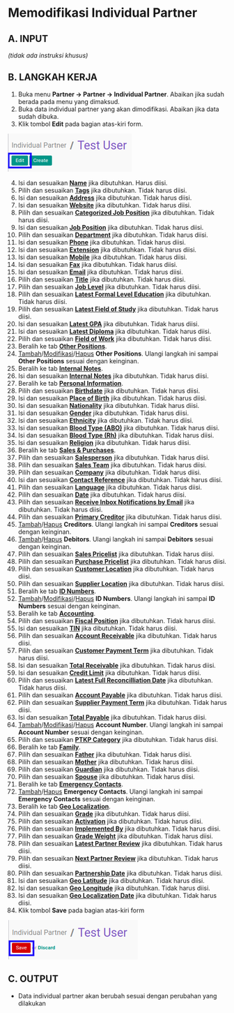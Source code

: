 # Memodifikasi Individual Partner

## A. INPUT

*(tidak ada instruksi khusus)*

## B. LANGKAH KERJA

1. Buka menu **Partner -> Partner -> Individual Partner**. Abaikan jika sudah berada pada menu yang dimaksud.
2. Buka data individual partner yang akan dimodifikasi. Abaikan jika data sudah dibuka.
3. Klik tombol **Edit** pada bagian atas-kiri form.

![](../img/individual-partner/tombol-edit.png)

4. Isi dan sesuaikan **[Name](./penjelasan.md#field-name)** jika dibutuhkan. Harus diisi.
5. Pilih dan sesuaikan **[Tags](./penjelasan.md#field-tags)** jika dibutuhkan. Tidak harus diisi.
6. Isi dan sesuaikan **[Address](./penjelasan.md#field-address)** jika dibutuhkan. Tidak harus diisi.
7. Isi dan sesuaikan **[Website](./penjelasan.md#field-website)** jika dibutuhkan. Tidak harus diisi.
8. Pilih dan sesuaikan **[Categorized Job Position](./penjelasan.md#field-category-function)** jika dibutuhkan. Tidak harus diisi.
9. Isi dan sesuaikan **[Job Position](./penjelasan.md#field-function)** jika dibutuhkan. Tidak harus diisi.
10. Pilih dan sesuaikan **[Department](./penjelasan.md#field-department)** jika dibutuhkan. Tidak harus diisi.
11. Isi dan sesuaikan **[Phone](./penjelasan.md#field-phone)** jika dibutuhkan. Tidak harus diisi.
12. Isi dan sesuaikan **[Extension](./penjelasan.md#field-ext)** jika dibutuhkan. Tidak harus diisi.
13. Isi dan sesuaikan **[Mobile](./penjelasan.md#field-mobile)** jika dibutuhkan. Tidak harus diisi.
14. Isi dan sesuaikan **[Fax](./penjelasan.md#field-fax)** jika dibutuhkan. Tidak harus diisi.
15. Isi dan sesuaikan **[Email](./penjelasan.md#field-email)** jika dibutuhkan. Tidak harus diisi.
16. Pilih dan sesuaikan **[Title](./penjelasan.md#field-title)** jika dibutuhkan. Tidak harus diisi.
17. Pilih dan sesuaikan **[Job Level](./penjelasan.md#field-job-level)** jika dibutuhkan. Tidak harus diisi.
18. Pilih dan sesuaikan **[Latest Formal Level Education](./penjelasan.md#field-formal-education-level-id)** jika dibutuhkan. Tidak harus diisi.
19. Pilih dan sesuaikan **[Latest Field of Study](./penjelasan.md#field-field-of-study)** jika dibutuhkan. Tidak harus diisi.
20. Isi dan sesuaikan **[Latest GPA](./penjelasan.md#field-gpa)** jika dibutuhkan. Tidak harus diisi.
21. Isi dan sesuaikan **[Latest Diploma](./penjelasan.md#field-diploma)** jika dibutuhkan. Tidak harus diisi.
22. Pilih dan sesuaikan **[Field of Work](./penjelasan.md#field-field-of-work)** jika dibutuhkan. Tidak harus diisi.
23. Beralih ke tab **[Other Positions](./penjelasan.md#tab-other-positions)**.
24. <a name="l24">[Tambah](./menambah-other-positions.md)/[Modifikasi](./memodifikasi-other-positions.md)/[Hapus](./menghapus-other-positions.md) **Other Positions**</a>. Ulangi langkah ini sampai **Other Positions** sesuai dengan keinginan.
25. Beralih ke tab **[Internal Notes](./penjelasan.md#tab-internal-notes)**.
26. Isi dan sesuaikan **[Internal Notes](./penjelasan.md#field-internal-notes)** jika dibutuhkan. Tidak harus diisi.
27. Beralih ke tab **[Personal Information](./penjelasan.md#tab-personal-information)**.
28. Pilih dan sesuaikan **[Birthdate](./penjelasan.md#field-personal-information-birthdate)** jika dibutuhkan. Tidak harus diisi.
29. Isi dan sesuaikan **[Place of Birth](./penjelasan.md#field-personal-information-birthplace)** jika dibutuhkan. Tidak harus diisi.
30. Isi dan sesuaikan **[Nationality](./penjelasan.md#field-personal-information-nationality)** jika dibutuhkan. Tidak harus diisi.
31. Isi dan sesuaikan **[Gender](./penjelasan.md#field-personal-information-gender)** jika dibutuhkan. Tidak harus diisi.
32. Isi dan sesuaikan **[Ethnicity](./penjelasan.md#field-personal-information-ethnicity)** jika dibutuhkan. Tidak harus diisi.
33. Isi dan sesuaikan **[Blood Type (ABO)](./penjelasan.md#field-personal-information-blood-abo)** jika dibutuhkan. Tidak harus diisi.
34. Isi dan sesuaikan **[Blood Type (Rh)](./penjelasan.md#field-personal-information-blood-rh)** jika dibutuhkan. Tidak harus diisi.
35. Isi dan sesuaikan **[Religion](./penjelasan.md#field-personal-information-religion)** jika dibutuhkan. Tidak harus diisi.
36. Beralih ke tab **[Sales & Purchases](./penjelasan.md#tab-sales-purchases)**.
37. Pilih dan sesuaikan **[Salesperson](./penjelasan.md#field-sale-purchase-user-id)** jika dibutuhkan. Tidak harus diisi.
38. Pilih dan sesuaikan **[Sales Team](./penjelasan.md#field-sale-purchase-sales-team)** jika dibutuhkan. Tidak harus diisi.
39. Pilih dan sesuaikan **[Company](./penjelasan.md#field-sale-purchase-company)** jika dibutuhkan. Tidak harus diisi.
40. Isi dan sesuaikan **[Contact Reference](./penjelasan.md#field-sale-ref)** jika dibutuhkan. Tidak harus diisi.
41. Pilih dan sesuaikan **[Language](./penjelasan.md#field-sale-purchase-language)** jika dibutuhkan. Tidak harus diisi.
42. Pilih dan sesuaikan **[Date](./penjelasan.md#field-sale-purchase-date)** jika dibutuhkan. Tidak harus diisi.
43. Pilih dan sesuaikan **[Receive Inbox Notifications by Email](./penjelasan.md#field-sale-purchase-notify-email)** jika dibutuhkan. Tidak harus diisi.
44. Pilih dan sesuaikan **[Primary Creditor](./penjelasan.md#field-sales-purchases-tabel-cr-primary-creditur)** jika dibutuhkan. Tidak harus diisi.
45. <a name="l45">[Tambah](./menambah-kreditur.md)/[Hapus](./menghapus-creditur.md) **Creditors**</a>. Ulangi langkah ini sampai **Creditors** sesuai dengan keinginan.
46. <a name="l46">[Tambah](./menambah-debitur.md)/[Hapus](./menghapus-debitur.md) **Debitors**</a>. Ulangi langkah ini sampai **Debitors** sesuai dengan keinginan.
47. Pilih dan sesuaikan **[Sales Pricelist](./penjelasan.md#field-sale-purchase-property-product-pricelist)** jika dibutuhkan. Tidak harus diisi.
48. Pilih dan sesuaikan **[Purchase Pricelist](./penjelasan.md#field-sale-purchase-property-product-pricelist-purchase)** jika dibutuhkan. Tidak harus diisi.
49. Pilih dan sesuaikan **[Customer Location](./penjelasan.md#field-sale-purchase-property-stock-customer)** jika dibutuhkan. Tidak harus diisi.
50. Pilih dan sesuaikan **[Supplier Location](./penjelasan.md#field-sale-purchase-property-stock-supplier)** jika dibutuhkan. Tidak harus diisi.
51. Beralih ke tab **[ID Numbers](./penjelasan.md#tab-id-numbers)**.
52. <a name="l52">[Tambah](./menambah-id-numbers.md)/[Modifikasi](./memodifikasi-id-numbers.md)/[Hapus](./menghapus-id-numbers.md) **ID Numbers**</a>. Ulangi langkah ini sampai **ID Numbers** sesuai dengan keinginan.
53. Beralih ke tab **[Accounting](./penjelasan.md#tab-accounting)**.
54. Pilih dan sesuaikan **[Fiscal Position](./penjelasan.md#field-accounting-header-property-account-position)** jika dibutuhkan. Tidak harus diisi.
55. Isi dan sesuaikan **[TIN](./penjelasan.md#field-accounting-header-tin)** jika dibutuhkan. Tidak harus diisi.
56. Pilih dan sesuaikan **[Account Receivable](./penjelasan.md#field-accounting-header-property-account-receivable)** jika dibutuhkan. Tidak harus diisi.
57. Pilih dan sesuaikan **[Customer Payment Term](./penjelasan.md#field-accounting-header-property-payment-term)** jika dibutuhkan. Tidak harus diisi.
58. Isi dan sesuaikan **[Total Receivable](./penjelasan.md#field-accounting-header-credit)** jika dibutuhkan. Tidak harus diisi.
59. Isi dan sesuaikan **[Credit Limit](./penjelasan.md#field-accounting-header-credit-limit)** jika dibutuhkan. Tidak harus diisi.
60. Pilih dan sesuaikan **[Latest Full Reconcilliation Date](./penjelasan.md#field-accounting-header-last-reconcile-date)** jika dibutuhkan. Tidak harus diisi.
61. Pilih dan sesuaikan **[Account Payable](./penjelasan.md#field-accounting-header-property-account-payable)** jika dibutuhkan. Tidak harus diisi.
62. Pilih dan sesuaikan **[Supplier Payment Term](./penjelasan.md#field-accounting-header-property-supplier-payment-term)** jika dibutuhkan. Tidak harus diisi.
63. Isi dan sesuaikan **[Total Payable](./penjelasan.md#field-accounting-header-debit)** jika dibutuhkan. Tidak harus diisi.
64. <a name="l64">[Tambah](./menambah-account-number.md)/[Modifikasi](./memodifikasi-account-number.md)/[Hapus](./menghapus-account-number.md) **Account Number**</a>. Ulangi langkah ini sampai **Account Number** sesuai dengan keinginan.
65. Pilih dan sesuaikan **[PTKP Category](./penjelasan.md#field-accounting-pph21-info-pktp-category)** jika dibutuhkan. Tidak harus diisi.
66. Beralih ke tab **[Family](./penjelasan.md#tab-family)**.
67. Pilih dan sesuaikan **[Father](./penjelasan.md#field-family-father)** jika dibutuhkan. Tidak harus diisi.
68. Pilih dan sesuaikan **[Mother](./penjelasan.md#field-family-mother)** jika dibutuhkan. Tidak harus diisi.
69. Pilih dan sesuaikan **[Guardian](./penjelasan.md#field-family-guardian)** jika dibutuhkan. Tidak harus diisi.
70. Pilih dan sesuaikan **[Spouse](./penjelasan.md#field-family-spouse)** jika dibutuhkan. Tidak harus diisi.
71. Beralih ke tab **[Emergency Contacts](./penjelasan.md#tab-emergency-contacts)**.
72. <a name="l72">[Tambah](./menambah-kontak-darurat.md)/[Hapus](./menghapus-kontak-darurat.md) **Emergency Contacts**</a>. Ulangi langkah ini sampai **Emergency Contacts** sesuai dengan keinginan.
73. Beralih ke tab **[Geo Localization](./penjelasan.md#tab-geo-localization)**.
74. Pilih dan sesuaikan **[Grade](./penjelasan.md#field-geo-localization-grade)** jika dibutuhkan. Tidak harus diisi.
75. Pilih dan sesuaikan **[Activation](./penjelasan.md#field-geo-localization-activation)** jika dibutuhkan. Tidak harus diisi.
76. Pilih dan sesuaikan **[Implemented By](./penjelasan.md#field-geo-localization-implemented-by)** jika dibutuhkan. Tidak harus diisi.
77. Pilih dan sesuaikan **[Grade Weight](./penjelasan.md#field-geo-localization-grade-weight)** jika dibutuhkan. Tidak harus diisi.
78. Pilih dan sesuaikan **[Latest Partner Review](./penjelasan.md#field-geo-localization-latest-partner-review)** jika dibutuhkan. Tidak harus diisi.
79. Pilih dan sesuaikan **[Next Partner Review](./penjelasan.md#field-geo-localization-next-partner-review)** jika dibutuhkan. Tidak harus diisi.
80. Pilih dan sesuaikan **[Partnership Date](./penjelasan.md#field-geo-localization-partnership-date)** jika dibutuhkan. Tidak harus diisi.
81. Isi dan sesuaikan **[Geo Latitude](./penjelasan.md#field-geo-localization-latitude)** jika dibutuhkan. Tidak harus diisi.
82. Isi dan sesuaikan **[Geo Longitude](./penjelasan.md#field-geo-localization-longitude)** jika dibutuhkan. Tidak harus diisi.
83. Isi dan sesuaikan **[Geo Localization Date](./penjelasan.md#field-geo-localization-localization-date)** jika dibutuhkan. Tidak harus diisi.
84. Klik tombol **Save** pada bagian atas-kiri form

![](../img/individual-partner/tombol-save-modifikasi.png)

## C. OUTPUT

* Data individual partner akan berubah sesuai dengan perubahan yang dilakukan
